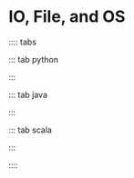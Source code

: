 # IO, File, and OS

:::: tabs

::: tab python

<Jupyter filePath="io/python.ipynb" />

:::

::: tab java

<Jupyter filePath="io/java.ipynb" />

:::

::: tab scala

<Jupyter filePath="io/scala.ipynb" />

:::

::::
